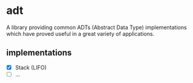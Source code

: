 # adt

A library providing common ADTs (Abstract Data Type) implementations which have proved useful in a
great variety of applications.

## implementations

- [x] Stack (LIFO)
- [ ] ...
